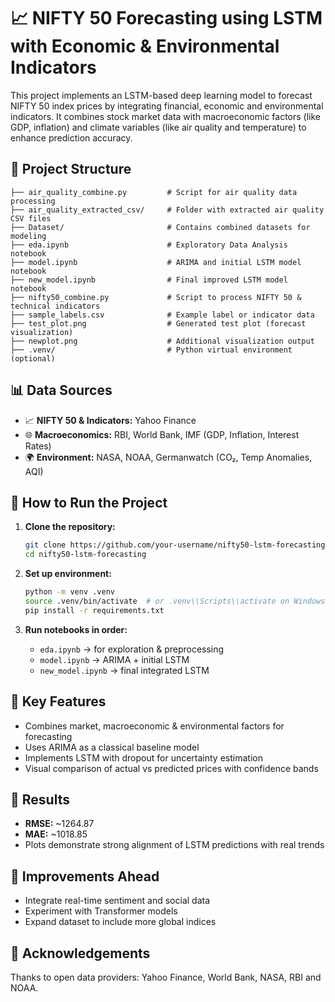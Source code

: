 # 📈 NIFTY 50 Forecasting using LSTM with Economic & Environmental Indicators

This project implements an LSTM-based deep learning model to forecast NIFTY 50 index prices by integrating financial, economic and environmental indicators. It combines stock market data with macroeconomic factors (like GDP, inflation) and climate variables (like air quality and temperature) to enhance prediction accuracy.

## 📁 Project Structure

```
├── air_quality_combine.py         # Script for air quality data processing
├── air_quality_extracted_csv/     # Folder with extracted air quality CSV files
├── Dataset/                       # Contains combined datasets for modeling
├── eda.ipynb                      # Exploratory Data Analysis notebook
├── model.ipynb                    # ARIMA and initial LSTM model notebook
├── new_model.ipynb                # Final improved LSTM model notebook
├── nifty50_combine.py             # Script to process NIFTY 50 & technical indicators
├── sample_labels.csv              # Example label or indicator data
├── test_plot.png                  # Generated test plot (forecast visualization)
├── newplot.png                    # Additional visualization output
├── .venv/                         # Python virtual environment (optional)
```

## 📊 Data Sources

- 📈 **NIFTY 50 & Indicators:** Yahoo Finance  
- 🌐 **Macroeconomics:** RBI, World Bank, IMF (GDP, Inflation, Interest Rates)  
- 🌍 **Environment:** NASA, NOAA, Germanwatch (CO₂, Temp Anomalies, AQI)

## 🚀 How to Run the Project

1. **Clone the repository:**
   ```bash
   git clone https://github.com/your-username/nifty50-lstm-forecasting.git
   cd nifty50-lstm-forecasting
   ```

2. **Set up environment:**
   ```bash
   python -m venv .venv
   source .venv/bin/activate  # or .venv\\Scripts\\activate on Windows
   pip install -r requirements.txt
   ```

3. **Run notebooks in order:**
   - `eda.ipynb` → for exploration & preprocessing  
   - `model.ipynb` → ARIMA + initial LSTM  
   - `new_model.ipynb` → final integrated LSTM

## 🧠 Key Features

- Combines market, macroeconomic & environmental factors for forecasting  
- Uses ARIMA as a classical baseline model  
- Implements LSTM with dropout for uncertainty estimation  
- Visual comparison of actual vs predicted prices with confidence bands

## 📌 Results

- **RMSE:** ~1264.87  
- **MAE:** ~1018.85  
- Plots demonstrate strong alignment of LSTM predictions with real trends

## 📌 Improvements Ahead

- Integrate real-time sentiment and social data  
- Experiment with Transformer models  
- Expand dataset to include more global indices


## 🙌 Acknowledgements

Thanks to open data providers: Yahoo Finance, World Bank, NASA, RBI and NOAA.
